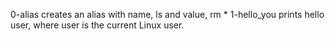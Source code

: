 0-alias creates an alias with name, ls and value, rm *
1-hello_you prints hello user, where user is the current Linux user.

